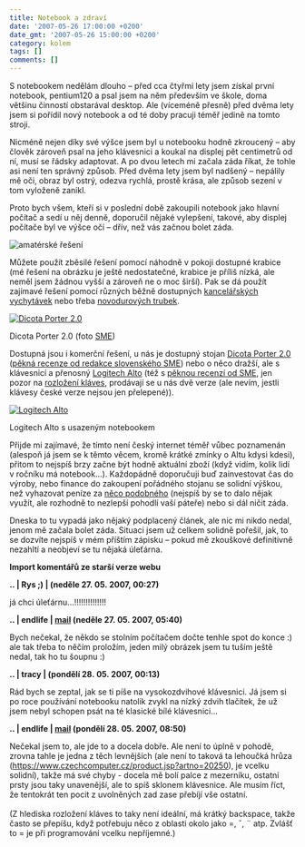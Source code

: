 ```yaml
---
title: Notebook a zdraví
date: '2007-05-26 17:00:00 +0200'
date_gmt: '2007-05-26 15:00:00 +0200'
category: kolem
tags: []
comments: []
---
```

<p>S notebookem nedělám dlouho &ndash; před cca čtyřmi lety jsem získal první notebook, pentium120 a psal jsem na něm především ve škole, doma většinu činností obstarával desktop. Ale (víceméně přesně) před dvěma lety jsem si pořídil nový notebook a od té doby pracuji téměř jedině na tomto stroji.</p>
<p>Nicméně nejen díky své výšce jsem byl u notebooku hodně zkroucený &ndash; aby člověk zároveň psal na jeho klávesnici a koukal na displej pět centimetrů od ní, musí se řádsky adaptovat. A po dvou letech mi začala záda říkat, že tohle asi není ten správný způsob. Před dvěma lety jsem byl nadšený &ndash; nepálily mě oči, obraz byl ostrý, odezva rychlá, prostě krása, ale způsob sezení v tom vyloženě zanikl.</p>
<p>Proto bych všem, kteří si v poslední době zakoupili notebook jako hlavní počítač a sedí u něj denně, doporučil nějaké vylepšení, takové, aby displej počítače byl ve výšce očí &ndash; dřív, než vás začnou bolet záda.</p>
<div >
<img alt="amatérské řešení" src="/assets/migrated/old-images/stojan.jpg">
</div>
<p>Můžete použít zběsilé řešení pomocí náhodně v pokoji dostupné krabice (mé řešení na obrázku je ještě nedostatečné, krabice je příliš nízká, ale neměl jsem žádnou vyšší a zároveň ne o moc širší). Pak se dá použít zajímavé řešení pomocí různých běžně dostupných <a href="https://www.instructables.com/id/EB6Z5TZPSHEP287CWR/">kancelářských vychytávek</a> nebo třeba <a href="https://www.instructables.com/id/SFA1RME1A5EP286CS3/">novodurových trubek</a>.</p>
<div >
<a href="https://pocitace.sme.sk/clanok.asp?cl=2733472"><img alt="Dicota Porter 2.0" src="/assets/migrated/old-images/dicota.jpg"></a></p>
<p>Dicota Porter 2.0 (foto <a href="https://www.sme.sk/">SME</a>)
</div>
<p>Dostupná jsou i komerční řešení, u nás je dostupný stojan <a href="https://zbozi.seznam.cz/?q=dicota+porter&order=cheapest&minPrice=&maxPrice=">Dicota Porter 2.0</a> (<a href="https://pocitace.sme.sk/clanok.asp?cl=2733472">pěkná recenze od redakce slovenského SME</a>) nebo o něco dražší, ale s klávesnicí a přenosný <a href="https://zbozi.seznam.cz/?q=logitech+alto&order=cheapest&minPrice=&maxPrice=">Logitech Alto</a> (též s <a href="https://pocitace.sme.sk/c/3239321/Logitech-Alto-postavte-svoj-notebook-do-pozoru.html">pěknou recenzí od SME</a>, jen pozor na <a href="https://podnebi.jan-martinek.com/index.php?a=20070525">rozložení kláves</a>, prodávají se u nás dvě verze (ale nevím, jestli klávesy české verze nejsou jen přelepené)).</p>
<div >
<a href="https://pocitace.sme.sk/c/3239321/Logitech-Alto-postavte-svoj-notebook-do-pozoru.html"><img alt="Logitech Alto" src="/assets/migrated/old-images/alto.jpg"></a></p>
<p>Logitech Alto s usazeným notebookem</p>
</div>
<p>Přijde mi zajímavé, že tímto není český internet téměř vůbec poznamenán (alespoň já jsem se k těmto věcem, kromě krátké zmínky o Altu kdysi kdesi), přitom to nejspíš brzy začne být hodně aktuální zboží (když vidím, kolik lidí v ročníku má notebook...). Každopádně doporučuji buď zainvestovat čas do výroby, nebo finance do zakoupení pořádného stojanu se solidní výškou, než vyhazovat peníze za <a href="https://pocitace.sme.sk/clanok.asp?cl=2032379">něco podobného</a> (nejspíš by se to dalo nějak využít, ale rozhodně to nezlepší pohodlí vaší páteře) nebo si dál ničit záda.</p>
<p>Dneska to tu vypadá jako nějaký podplacený článek, ale nic mi nikdo nedal, jenom mě začala bolet záda. Situaci jsem už celkem solidně pořešil, jak, to se dozvíte nejspíš v mém příštím zápisku &ndash; pokud mě zkouškové definitivně nezahltí a neobjeví se tu nějaká úleťárna.</p>
<div class="import-komentaru">
<p><strong>Import komentářů ze starší verze webu</strong></p>
<div class="comment">
<p style="font-weight:bold"><span class="compredmet">..</span> | <span class="comname">Rys ;)</span> | (neděle&nbsp;27.&nbsp;05.&nbsp;2007,&nbsp;00:27)</p>
<p>já chci úleťárnu...!!!!!!!!!!!!!! </p>
</div>
<div class="comment">
<p style="font-weight:bold"><span class="compredmet">..</span> | <span class="comname">endlife</span> |  <a href="mailto:jan.martinek@post.cz">mail</a> (neděle&nbsp;27.&nbsp;05.&nbsp;2007,&nbsp;05:40)</p>
<p>Bych nečekal, že někdo se stolním počítačem dočte tenhle spot do konce :) ale tak třeba to něčím proložím, jeden milý obrázek jsem tu tuším ještě nedal, tak ho tu šoupnu :) </p>
</div>
<div class="comment">
<p style="font-weight:bold"><span class="compredmet">..</span> | <span class="comname">tracy</span> | (pondělí&nbsp;28.&nbsp;05.&nbsp;2007,&nbsp;00:13)</p>
<p>Rád bych se zeptal, jak se ti píše na vysokozdvihové klávesnici. Já jsem si po roce používání notebooku natolik zvykl na nízký zdvih tlačítek, že už jsem nebyl schopen psát na té klasické bílé klávesnici... </p>
</div>
<div class="comment">
<p style="font-weight:bold"><span class="compredmet">..</span> | <span class="comname">endlife</span> |  <a href="mailto:jan.martinek@post.cz">mail</a>  <a href=""></a> (pondělí&nbsp;28.&nbsp;05.&nbsp;2007,&nbsp;08:50)</p>
<p>Nečekal jsem to, ale jde to a docela dobře. Ale není to úplně v pohodě, zrovna tahle je jedna z těch levnějších (ale není to taková ta lehoučká hrůza (<a href="https://www.czechcomputer.cz/product.jsp?artno=20250">https://www.czechcomputer.cz/product.jsp?artno=20250</a>), je vcelku solidní), takže má své chyby - docela mě bolí palce z mezerníku, ostatní prsty jsou taky unavenější, ale to spíš sklonem klávesnice. Ale musím říct, že tentokrát ten pocit z uvolněných zad zase přebíjí vše ostatní. <br>  <br> (Z hlediska rozložení kláves to taky není ideální, má krátký backspace, takže často se přepíšu, když potřebuju něco z oblasti okolo jako =, ˇ, ¨ atp. Zvlášť to = je při programování vcelku nepříjemné.) </p>
</div>
</div>
